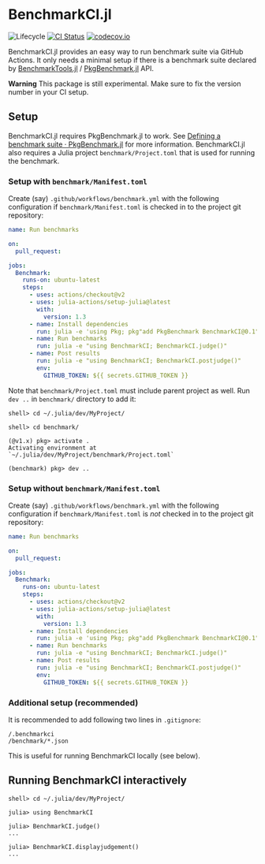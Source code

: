 # BenchmarkCI.jl

![Lifecycle](https://img.shields.io/badge/lifecycle-experimental-orange.svg)
[![CI Status][ci-img]][ci-url]
[![codecov.io][codecov-img]][codecov-url]

BenchmarkCI.jl provides an easy way to run benchmark suite via GitHub
Actions.  It only needs a minimal setup if there is a benchmark suite
declared by
[BenchmarkTools.jl](https://github.com/JuliaCI/BenchmarkTools.jl) /
[PkgBenchmark.jl](https://github.com/JuliaCI/PkgBenchmark.jl) API.

**Warning** This package is still experimental.  Make sure to fix the
version number in your CI setup.

## Setup

BenchmarkCI.jl requires PkgBenchmark.jl to work.  See
[Defining a benchmark suite · PkgBenchmark.jl](https://juliaci.github.io/PkgBenchmark.jl/stable/define_benchmarks/)
for more information.  BenchmarkCI.jl also requires a Julia project
`benchmark/Project.toml` that is used for running the benchmark.

### Setup with `benchmark/Manifest.toml`

Create (say) `.github/workflows/benchmark.yml` with the following
configuration if `benchmark/Manifest.toml` is checked in to the
project git repository:

```yaml
name: Run benchmarks

on:
  pull_request:

jobs:
  Benchmark:
    runs-on: ubuntu-latest
    steps:
      - uses: actions/checkout@v2
      - uses: julia-actions/setup-julia@latest
        with:
          version: 1.3
      - name: Install dependencies
        run: julia -e 'using Pkg; pkg"add PkgBenchmark BenchmarkCI@0.1"'
      - name: Run benchmarks
        run: julia -e "using BenchmarkCI; BenchmarkCI.judge()"
      - name: Post results
        run: julia -e "using BenchmarkCI; BenchmarkCI.postjudge()"
        env:
          GITHUB_TOKEN: ${{ secrets.GITHUB_TOKEN }}
```

Note that `benchmark/Project.toml` must include parent project as
well.  Run `dev ..` in `benchmark/` directory to add it:

```
shell> cd ~/.julia/dev/MyProject/

shell> cd benchmark/

(@v1.x) pkg> activate .
Activating environment at `~/.julia/dev/MyProject/benchmark/Project.toml`

(benchmark) pkg> dev ..
```

### Setup without `benchmark/Manifest.toml`

Create (say) `.github/workflows/benchmark.yml` with the following
configuration if `benchmark/Manifest.toml` is _not_ checked in to the
project git repository:

```yaml
name: Run benchmarks

on:
  pull_request:

jobs:
  Benchmark:
    runs-on: ubuntu-latest
    steps:
      - uses: actions/checkout@v2
      - uses: julia-actions/setup-julia@latest
        with:
          version: 1.3
      - name: Install dependencies
        run: julia -e 'using Pkg; pkg"add PkgBenchmark BenchmarkCI@0.1"'
      - name: Run benchmarks
        run: julia -e "using BenchmarkCI; BenchmarkCI.judge()"
      - name: Post results
        run: julia -e "using BenchmarkCI; BenchmarkCI.postjudge()"
        env:
          GITHUB_TOKEN: ${{ secrets.GITHUB_TOKEN }}
```

### Additional setup (recommended)

It is recommended to add following two lines in `.gitignore`:

```
/.benchmarkci
/benchmark/*.json
```

This is useful for running BenchmarkCI locally (see below).

## Running BenchmarkCI interactively

```
shell> cd ~/.julia/dev/MyProject/

julia> using BenchmarkCI

julia> BenchmarkCI.judge()
...

julia> BenchmarkCI.displayjudgement()
...
```

[ci-img]: https://github.com/tkf/BenchmarkCI.jl/workflows/Run%20tests/badge.svg
[ci-url]: https://github.com/tkf/BenchmarkCI.jl/actions?query=workflow%3A%22Run+tests%22
[codecov-img]: http://codecov.io/github/tkf/BenchmarkCI.jl/coverage.svg?branch=master
[codecov-url]: http://codecov.io/github/tkf/BenchmarkCI.jl?branch=master
